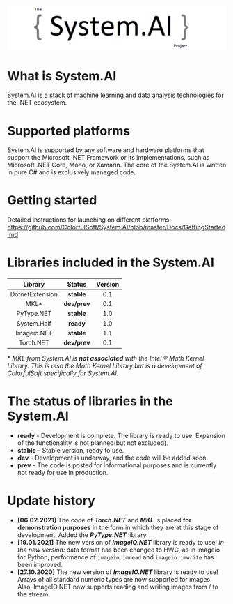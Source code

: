 ![Logo](https://github.com/ColorfulSoft/System.AI/blob/master/Logo/System.AI_logo.png)

# What is System.AI

System.AI is a stack of machine learning and data analysis technologies for the .NET ecosystem.

# Supported platforms

System.AI is supported by any software and hardware platforms that support the Microsoft .NET Framework or its implementations, such as Microsoft .NET Core, Mono, or Xamarin. The core of the System.AI is written in pure C# and is exclusively managed code.

# Getting started

Detailed instructions for launching on different platforms: https://github.com/ColorfulSoft/System.AI/blob/master/Docs/GettingStarted.md

# Libraries included in the System.AI

|Library            |Status     |Version |
|:-----------------:|:----------:|:------:|
|DotnetExtension    |**stable**  |0.1     |
|MKL*               |**dev/prev**|0.1     |
|PyType.NET         |**stable**  |1.0     |
|System.Half        |**ready**   |1.0     |
|Imageio.NET        |**stable**  |1.1     |
|Torch.NET          |**dev/prev**|0.1     |

\* _MKL from System.AI is **not associated** with the Intel ® Math Kernel Library. This is also the Math Kernel Library but is a development of ColorfulSoft specifically for System.AI._

# The status of libraries in the System.AI

* **ready** - Development is complete. The library is ready to use. Expansion of the functionality is not planned(but not excluded).
* **stable** - Stable version, ready to use.
* **dev** - Development is underway, and the code will be added soon.
* **prev** - The code is posted for informational purposes and is currently not ready for use in production.

# Update history

* **[06.02.2021]** The code of ***Torch.NET*** and ***MKL*** is placed __for demonstration purposes__ in the form in which they are at this stage of development. Added the ***PyType.NET*** library.
* **[19.01.2021]** The new version of ***ImageIO.NET*** library is ready to use! _In the new version:_ data format has been changed to HWC, as in imageio for Python, performance of `imageio.imread` and `imageio.imwrite` has been improved.
* **[27.10.2020]** The new version of ***ImageIO.NET*** library is ready to use! Arrays of all standard numeric types are now supported for images. Also, ImageIO.NET now  supports reading and writing images from / to the stream.
